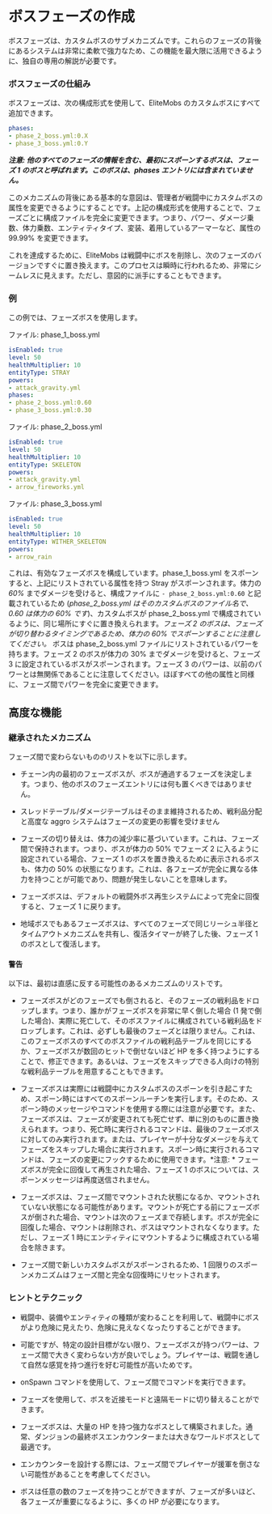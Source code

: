 # ボスフェーズの作成


ボスフェーズは、カスタムボスのサブメカニズムです。これらのフェーズの背後にあるシステムは非常に柔軟で強力なため、この機能を最大限に活用できるように、独自の専用の解説が必要です。

### ボスフェーズの仕組み

ボスフェーズは、次の構成形式を使用して、EliteMobs のカスタムボスにすべて追加できます。

```yaml
phases:
- phase_2_boss.yml:0.X
- phase_3_boss.yml:0.Y
```

_**注意: 他のすべてのフェーズの情報を含む、最初にスポーンするボスは、フェーズ 1 のボスと呼ばれます。このボスは、phases エントリには含まれていません。**_

このメカニズムの背後にある基本的な意図は、管理者が戦闘中にカスタムボスの属性を変更できるようにすることです。上記の構成形式を使用することで、フェーズごとに構成ファイルを完全に変更できます。つまり、パワー、ダメージ乗数、体力乗数、エンティティタイプ、変装、着用しているアーマーなど、属性の 99.99% を変更できます。

これを達成するために、EliteMobs は戦闘中にボスを削除し、次のフェーズのバージョンですぐに置き換えます。このプロセスは瞬時に行われるため、非常にシームレスに見えます。ただし、意図的に派手にすることもできます。

### 例

この例では、フェーズボスを使用します。

ファイル: phase_1_boss.yml

```yaml
isEnabled: true
level: 50
healthMultiplier: 10
entityType: STRAY
powers:
- attack_gravity.yml
phases:
- phase_2_boss.yml:0.60
- phase_3_boss.yml:0.30
```

ファイル: phase_2_boss.yml

```yaml
isEnabled: true
level: 50
healthMultiplier: 10
entityType: SKELETON
powers:
- attack_gravity.yml
- arrow_fireworks.yml
```

ファイル: phase_3_boss.yml

```yaml
isEnabled: true
level: 50
healthMultiplier: 10
entityType: WITHER_SKELETON
powers:
- arrow_rain
```

これは、有効なフェーズボスを構成しています。phase_1_boss.yml をスポーンすると、上記にリストされている属性を持つ Stray がスポーンされます。体力の _60%_ までダメージを受けると、構成ファイルに `- phase_2_boss.yml:0.60` と記載されているため (_phase_2_boss.yml はそのカスタムボスのファイル名で、0.60 は体力の 60% です_)、カスタムボスが phase_2_boss.yml で構成されているように、同じ場所にすぐに置き換えられます。_フェーズ 2 のボスは、フェーズが切り替わるタイミングであるため、体力の 60% でスポーンすることに注意してください。_ ボスは phase_2_boss.yml ファイルにリストされているパワーを持ちます。フェーズ 2 のボスが体力の 30% までダメージを受けると、フェーズ 3 に設定されているボスがスポーンされます。フェーズ 3 のパワーは、以前のパワーとは無関係であることに注意してください。ほぼすべての他の属性と同様に、フェーズ間でパワーを完全に変更できます。

## 高度な機能

### 継承されたメカニズム

フェーズ間で変わらないもののリストを以下に示します。

- チェーン内の最初のフェーズボスが、ボスが通過するフェーズを決定します。つまり、他のボスのフェーズエントリには何も置くべきではありません。

- スレッドテーブル/ダメージテーブルはそのまま維持されるため、戦利品分配と高度な aggro システムはフェーズの変更の影響を受けません

- フェーズの切り替えは、体力の減少率に基づいています。これは、フェーズ間で保持されます。つまり、ボスが体力の 50% でフェーズ 2 に入るように設定されている場合、フェーズ 1 のボスを置き換えるために表示されるボスも、体力の 50% の状態になります。これは、各フェーズが完全に異なる体力を持つことが可能であり、問題が発生しないことを意味します。

- フェーズボスは、デフォルトの戦闘外ボス再生システムによって完全に回復すると、フェーズ 1 に戻ります。

- 地域ボスでもあるフェーズボスは、すべてのフェーズで同じリーシュ半径とタイムアウトメカニズムを共有し、復活タイマーが終了した後、フェーズ 1 のボスとして復活します。


#### 警告

以下は、最初は直感に反する可能性のあるメカニズムのリストです。

- フェーズボスがどのフェーズでも倒されると、そのフェーズの戦利品をドロップします。つまり、誰かがフェーズボスを非常に早く倒した場合 (1 発で倒した場合)、実際に死亡して、そのボスファイルに構成されている戦利品をドロップします。これは、必ずしも最後のフェーズとは限りません。これは、このフェーズボスのすべてのボスファイルの戦利品テーブルを同じにするか、フェーズボスが数回のヒットで倒せないほど HP を多く持つようにすることで、修正できます。あるいは、フェーズをスキップできる人向けの特別な戦利品テーブルを用意することもできます。

- フェーズボスは実際には戦闘中にカスタムボスのスポーンを引き起こすため、スポーン時にはすべてのスポーンルーチンを実行します。そのため、スポーン時のメッセージやコマンドを使用する際には注意が必要です。また、フェーズボスは、フェーズが変更されても死亡せず、単に別のものに置き換えられます。つまり、死亡時に実行されるコマンドは、最後のフェーズボスに対してのみ実行されます。または、プレイヤーが十分なダメージを与えてフェーズをスキップした場合に実行されます。スポーン時に実行されるコマンドは、フェーズの変更にフックするために使用できます。\*注意: \* フェーズボスが完全に回復して再生された場合、フェーズ 1 のボスについては、スポーンメッセージは再度送信されません。

- フェーズボスは、フェーズ間でマウントされた状態になるか、マウントされていない状態になる可能性があります。マウントが死亡する前にフェーズボスが倒された場合、マウントは次のフェーズまで存続します。ボスが完全に回復した場合、マウントは削除され、ボスはマウントされなくなります。ただし、フェーズ 1 時にエンティティにマウントするように構成されている場合を除きます。

- フェーズ間で新しいカスタムボスがスポーンされるため、1 回限りのスポーンメカニズムはフェーズ間と完全な回復時にリセットされます。


### ヒントとテクニック

- 戦闘中、装備やエンティティの種類が変わることを利用して、戦闘中にボスがより危険に見えたり、危険に見えなくなったりすることができます。

- 可能ですが、特定の設計目標がない限り、フェーズボスが持つパワーは、フェーズ間で大きく変わらない方が良いでしょう。プレイヤーは、戦闘を通して自然な感覚を持つ進行を好む可能性が高いためです。

- onSpawn コマンドを使用して、フェーズ間でコマンドを実行できます。

- フェーズを使用して、ボスを近接モードと遠隔モードに切り替えることができます。

- フェーズボスは、大量の HP を持つ強力なボスとして構築されました。通常、ダンジョンの最終ボスエンカウンターまたは大きなワールドボスとして最適です。

- エンカウンターを設計する際には、フェーズ間でプレイヤーが援軍を倒さない可能性があることを考慮してください。

- ボスは任意の数のフェーズを持つことができますが、フェーズが多いほど、各フェーズが重要になるように、多くの HP が必要になります。

```

